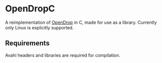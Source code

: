 # OpenDropC

A reimplementation of [OpenDrop](https://github.com/seemoo-lab/opendrop) in C, made for use as a library. Currently only Linux is explicitly supported.

## Requirements

Avahi headers and libraries are required for compilation.